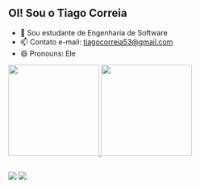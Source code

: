 ## OI! Sou o Tiago Correia

- 🌱 Sou estudante de Engenharia de Software
- 📫 Contato e-mail: tiagocorreia53@gmail.com
- 😄 Pronouns: Ele

<div>
  <a href="https://github.com/correia53">
  <img height="180em" src="https://github-readme-stats.vercel.app/api?username=correia53&show_icons=true&theme=drack&include_all_commits=true&count_private=true"/>
  <img height="180em" src="https://github-readme-stats.vercel.app/api/top-langs/?username=correia53&layout=compact&langs_count=7&theme=drack"/>
</div>

  
  ##
 
<div> 
  
  <a href="https://https://instagram.com/ti_correia53/" target="_blank"><img src="https://img.shields.io/badge/-Instagram-%23E4405F?style=for-the-badge&logo=instagram&logoColor=white" target="_blank"></a> 
  <a href = "tiagocorreia53@gail.com"><img src="https://img.shields.io/badge/-Gmail-%23333?style=for-the-badge&logo=gmail&logoColor=white" target="_blank"></a>

<div>
